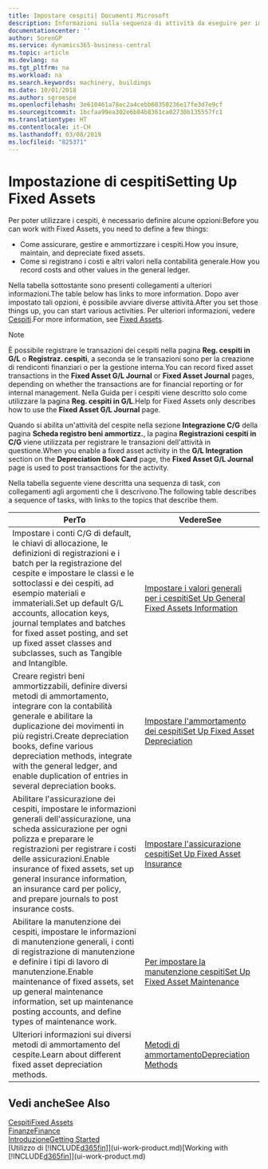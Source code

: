 ```yaml
---
title: Impostare cespiti| Documenti Microsoft
description: Informazioni sulla sequenza di attività da eseguire per impostare i cespiti, ad esempio macchinari o edifici.
documentationcenter: ''
author: SorenGP
ms.service: dynamics365-business-central
ms.topic: article
ms.devlang: na
ms.tgt_pltfrm: na
ms.workload: na
ms.search.keywords: machinery, buildings
ms.date: 10/01/2018
ms.author: sgroespe
ms.openlocfilehash: 3e610461a78ec2a4cebb60350236e17fe3d7e9cf
ms.sourcegitcommit: 1bcfaa99ea302e6b84b8361ca02730b135557fc1
ms.translationtype: HT
ms.contentlocale: it-CH
ms.lasthandoff: 03/08/2019
ms.locfileid: "825371"
---
```

# <a name="setting-up-fixed-assets"></a><span data-ttu-id="51735-103">Impostazione di cespiti</span><span class="sxs-lookup"><span data-stu-id="51735-103">Setting Up Fixed Assets</span></span>
<span data-ttu-id="51735-104">Per poter utilizzare i cespiti, è necessario definire alcune opzioni:</span><span class="sxs-lookup"><span data-stu-id="51735-104">Before you can work with Fixed Assets, you need to define a few things:</span></span>  

* <span data-ttu-id="51735-105">Come assicurare, gestire e ammortizzare i cespiti.</span><span class="sxs-lookup"><span data-stu-id="51735-105">How you insure, maintain, and depreciate fixed assets.</span></span>  
* <span data-ttu-id="51735-106">Come si registrano i costi e altri valori nella contabilità generale.</span><span class="sxs-lookup"><span data-stu-id="51735-106">How you record costs and other values in the general ledger.</span></span>  

<span data-ttu-id="51735-107">Nella tabella sottostante sono presenti collegamenti a ulteriori informazioni.</span><span class="sxs-lookup"><span data-stu-id="51735-107">The table below has links to more information.</span></span> <span data-ttu-id="51735-108">Dopo aver impostato tali opzioni, è possibile avviare diverse attività.</span><span class="sxs-lookup"><span data-stu-id="51735-108">After you set those things up, you can start various activities.</span></span> <span data-ttu-id="51735-109">Per ulteriori informazioni, vedere [Cespiti](fa-manage.md).</span><span class="sxs-lookup"><span data-stu-id="51735-109">For more information, see [Fixed Assets](fa-manage.md).</span></span>  

> [!NOTE]  
>   <span data-ttu-id="51735-110">È possibile registrare le transazioni dei cespiti nella pagina **Reg. cespiti in G/L** o **Registraz. cespiti**, a seconda se le transazioni sono per la creazione di rendiconti finanziari o per la gestione interna.</span><span class="sxs-lookup"><span data-stu-id="51735-110">You can record fixed asset transactions in the **Fixed Asset G/L Journal** or **Fixed Asset Journal** pages, depending on whether the transactions are for financial reporting or for internal management.</span></span> <span data-ttu-id="51735-111">Nella Guida per i cespiti viene descritto solo come utilizzare la pagina **Reg. cespiti in G/L**.</span><span class="sxs-lookup"><span data-stu-id="51735-111">Help for Fixed Assets only describes how to use the **Fixed Asset G/L Journal** page.</span></span>  

<span data-ttu-id="51735-112">Quando si abilita un'attività del cespite nella sezione **Integrazione C/G** della pagina **Scheda registro beni ammortizz.**, la pagina **Registrazioni cespiti in C/G** viene utilizzata per registrare le transazioni dell'attività in questione.</span><span class="sxs-lookup"><span data-stu-id="51735-112">When you enable a fixed asset activity in the **G/L Integration** section on the **Depreciation Book Card** page, the **Fixed Asset G/L Journal** page is used to post transactions for the activity.</span></span>

<span data-ttu-id="51735-113">Nella tabella seguente viene descritta una sequenza di task, con collegamenti agli argomenti che li descrivono.</span><span class="sxs-lookup"><span data-stu-id="51735-113">The following table describes a sequence of tasks, with links to the topics that describe them.</span></span>  

| <span data-ttu-id="51735-114">Per</span><span class="sxs-lookup"><span data-stu-id="51735-114">To</span></span> | <span data-ttu-id="51735-115">Vedere</span><span class="sxs-lookup"><span data-stu-id="51735-115">See</span></span> |
| --- | --- |
| <span data-ttu-id="51735-116">Impostare i conti C/G di default, le chiavi di allocazione, le definizioni di registrazioni e i batch per la registrazione del cespite e impostare le classi e le sottoclassi e dei cespiti, ad esempio materiali e immateriali.</span><span class="sxs-lookup"><span data-stu-id="51735-116">Set up default G/L accounts, allocation keys, journal templates and batches for fixed asset posting, and set up fixed asset classes and subclasses, such as Tangible and Intangible.</span></span> |[<span data-ttu-id="51735-117">Impostare i valori generali per i cespiti</span><span class="sxs-lookup"><span data-stu-id="51735-117">Set Up General Fixed Assets Information</span></span>](fa-how-setup-general.md) |
| <span data-ttu-id="51735-118">Creare registri beni ammortizzabili, definire diversi metodi di ammortamento, integrare con la contabilità generale e abilitare la duplicazione dei movimenti in più registri.</span><span class="sxs-lookup"><span data-stu-id="51735-118">Create depreciation books, define various depreciation methods, integrate with the general ledger, and enable duplication of entries in several depreciation books.</span></span> |[<span data-ttu-id="51735-119">Impostare l'ammortamento dei cespiti</span><span class="sxs-lookup"><span data-stu-id="51735-119">Set Up Fixed Asset Depreciation</span></span>](fa-how-setup-depreciation.md) |
| <span data-ttu-id="51735-120">Abilitare l'assicurazione dei cespiti, impostare le informazioni generali dell'assicurazione, una scheda assicurazione per ogni polizza e preparare le registrazioni per registrare i costi delle assicurazioni.</span><span class="sxs-lookup"><span data-stu-id="51735-120">Enable insurance of fixed assets, set up general insurance information, an insurance card per policy, and prepare journals to post insurance costs.</span></span> |[<span data-ttu-id="51735-121">Impostare l'assicurazione cespiti</span><span class="sxs-lookup"><span data-stu-id="51735-121">Set Up Fixed Asset Insurance</span></span>](fa-how-setup-insurance.md) |
| <span data-ttu-id="51735-122">Abilitare la manutenzione dei cespiti, impostare le informazioni di manutenzione generali, i conti di registrazione di manutenzione e definire i tipi di lavoro di manutenzione.</span><span class="sxs-lookup"><span data-stu-id="51735-122">Enable maintenance of fixed assets, set up general maintenance information, set up maintenance posting accounts, and define types of maintenance work.</span></span> |[<span data-ttu-id="51735-123">Per impostare la manutenzione cespiti</span><span class="sxs-lookup"><span data-stu-id="51735-123">Set Up Fixed Asset Maintenance</span></span>](fa-how-setup-maintenance.md) |
| <span data-ttu-id="51735-124">Ulteriori informazioni sui diversi metodi di ammortamento del cespite.</span><span class="sxs-lookup"><span data-stu-id="51735-124">Learn about different fixed asset depreciation methods.</span></span> |[<span data-ttu-id="51735-125">Metodi di ammortamento</span><span class="sxs-lookup"><span data-stu-id="51735-125">Depreciation Methods</span></span>](fa-depreciation-methods.md) |

## <a name="see-also"></a><span data-ttu-id="51735-126">Vedi anche</span><span class="sxs-lookup"><span data-stu-id="51735-126">See Also</span></span>
[<span data-ttu-id="51735-127">Cespiti</span><span class="sxs-lookup"><span data-stu-id="51735-127">Fixed Assets</span></span>](fa-manage.md)  
[<span data-ttu-id="51735-128">Finanze</span><span class="sxs-lookup"><span data-stu-id="51735-128">Finance</span></span>](finance.md)  
[<span data-ttu-id="51735-129">Introduzione</span><span class="sxs-lookup"><span data-stu-id="51735-129">Getting Started</span></span>](product-get-started.md)  
<span data-ttu-id="51735-130">[Utilizzo di [!INCLUDE[d365fin](includes/d365fin_md.md)]](ui-work-product.md)</span><span class="sxs-lookup"><span data-stu-id="51735-130">[Working with [!INCLUDE[d365fin](includes/d365fin_md.md)]](ui-work-product.md)</span></span>
